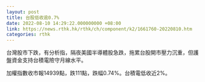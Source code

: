 ```yaml
---
layout: post
title: 台股低收逾0.7%
date: 2022-08-10 14:29:22.000000000 +08:00
link: https://news.rthk.hk/rthk/ch/component/k2/1661760-20220810.htm
categories: rthk
---
```


台灣股市下跌，有分析指，隔夜美國半導體股急跌，拖累台股開市壓力沉重，但護盤資金支持台積電險守月線水平。

加權指數收市報14939點，跌111點，跌幅0.74%。台積電低收近2%。
